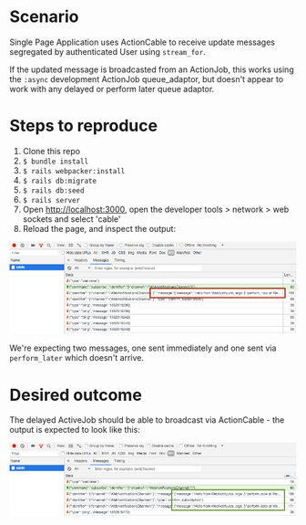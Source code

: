# Scenario
Single Page Application uses ActionCable to receive update messages segregated by authenticated User using `stream_for`.

If the updated message is broadcasted from an ActionJob, this works using the `:async` development ActionJob queue_adaptor, but doesn't appear to work with any delayed or perform later queue adaptor.



# Steps to reproduce

1. Clone this repo
1. `$ bundle install`
1. `$ rails webpacker:install`
1. `$ rails db:migrate`
1. `$ rails db:seed`
1. `$ rails server`
1. Open [http://localhost:3000](http://localhost:3000), open the developer tools > network > web sockets and select 'cable'
1. Reload the page, and inspect the output:

![image](https://raw.githubusercontent.com/AndrewFreemantle/rails-action-cable-from-action-job-issue/delayed-job-adaptor-fails/dev-tools-image-one-message-bad.png)

We're expecting two messages, one sent immediately and one sent via `perform_later` which doesn't arrive.


# Desired outcome

The delayed ActiveJob should be able to broadcast via ActionCable - the output is expected to look like this:

![image](https://raw.githubusercontent.com/AndrewFreemantle/rails-action-cable-from-action-job-issue/delayed-job-adaptor-fails/dev-tools-image-two-messages-good.png)
